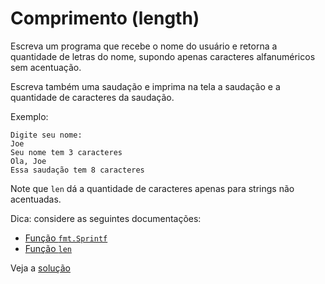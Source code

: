 # Comprimento (length)

Escreva um programa que recebe o nome do usuário e retorna a quantidade de
letras do nome, supondo apenas caracteres alfanuméricos sem acentuação.

Escreva também uma saudação e imprima na tela a saudação e a quantidade de
caracteres da saudação.

Exemplo:

```
Digite seu nome:
Joe
Seu nome tem 3 caracteres
Ola, Joe
Essa saudação tem 8 caracteres
```

Note que `len` dá a quantidade de caracteres apenas para strings não acentuadas.

Dica: considere as seguintes documentações:

- [Função `fmt.Sprintf`](https://pkg.go.dev/fmt#Sprintf)
- [Função `len`](https://pkg.go.dev/builtin#len)

Veja a [solução](./solucoes/03-len.go)